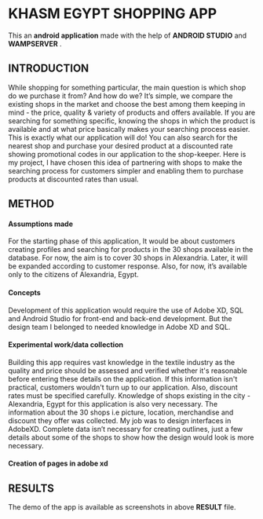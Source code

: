 # KHASM EGYPT SHOPPING APP
This an **android application** made with the help of **ANDROID STUDIO** and **WAMPSERVER** .

## INTRODUCTION

While shopping for something particular, the main question is which shop do we purchase it from? And how do we? It’s simple, we compare the existing shops in the market and choose the best among them keeping in mind - the price, quality & variety of products and offers available. If you are searching for something specific, knowing the shops in which the product is available and at what price basically makes your searching process easier. This is exactly what our application will do! You can also search for the nearest shop and purchase your desired product at a discounted rate showing promotional codes in our application to the shop-keeper. Here is my project, I have chosen this idea of partnering with shops to make the searching process for customers simpler and enabling them to purchase products at discounted rates than usual.  

## METHOD

#### Assumptions made

For the starting phase of this application, It would be about customers creating profiles and searching for products in the 30 shops available in the database. For now, the aim is to cover 30 shops in Alexandria. Later, it will be expanded according to customer response. Also, for now, it’s available only to the citizens of Alexandria, Egypt. 

#### Concepts

Development of this application would require the use of Adobe XD, SQL and Android Studio for front-end and back-end development. But the design team I belonged to needed knowledge in Adobe XD and SQL. 

 

#### Experimental work/data collection 

Building this app requires vast knowledge in the textile industry as the quality and price should be assessed and verified whether it's reasonable before entering these details on the application. If this information isn't practical, customers wouldn't turn up to our application. Also, discount rates must be specified carefully. Knowledge of shops existing in the city - Alexandria, Egypt for this application is also very necessary. The information about the 30 shops i.e picture, location, merchandise and discount they offer was collected. My job was to design interfaces in AdobeXD. Complete data isn’t necessary for creating outlines, just a few details about some of the shops to show how the design would look is more necessary. 

#### Creation of pages in adobe xd

## RESULTS
 The demo of the app is available as screenshots in above **RESULT** file.
